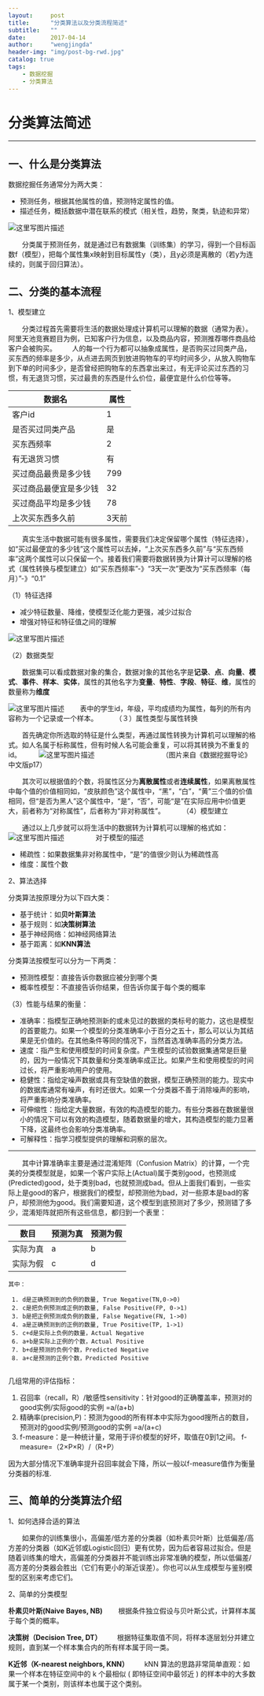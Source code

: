 ```yaml
---
layout:     post
title:      "分类算法以及分类流程简述"
subtitle:   ""
date:       2017-04-14 
author:     "wengjingda"
header-img: "img/post-bg-rwd.jpg"
catalog: true
tags:
    - 数据挖掘
    - 分类算法
---
```


分类算法简述
======


----------

**一、什么是分类算法**
-------------

数据挖掘任务通常分为两大类：

 - 预测任务，根据其他属性的值，预测特定属性的值。
 - 描述任务，概括数据中潜在联系的模式（相关性，趋势，聚类，轨迹和异常）
 
![这里写图片描述](/img/introduction-for-the-classification-process/1.jpg)

　　分类属于预测任务，就是通过已有数据集（训练集）的学习，得到一个目标函数f（模型），把每个属性集x映射到目标属性y（类），且y必须是离散的（若y为连续的，则属于回归算法）。

二、**分类的基本流程**
---------

1、模型建立

 　　分类过程首先需要将生活的数据处理成计算机可以理解的数据（通常为表）。阿里天池竞赛题目为例，已知客户行为信息，以及商品内容，预测推荐哪件商品给客户会被购买。
 　　人的每一个行为都可以抽象成属性，是否购买过同类产品，买东西的频率是多少，从点进去网页到放进购物车的平均时间多少，从放入购物车到下单的时间多少，是否曾经把购物车的东西拿出来过，有无评论买过东西的习惯，有无退货习惯，买过最贵的东西是什么价位，最便宜是什么价位等等。

| 数据名 | 属性 |
| ------ | ------ |
| 客户id | 1 |
| 是否买过同类产品 | 是 |
| 买东西频率 | 2 |
| 有无退货习惯 | 有 |
| 买过商品最贵是多少钱 | 799 |
| 买过商品最便宜是多少钱 | 32 |
| 买过商品平均是多少钱 | 78 |
| 上次买东西多久前 | 3天前 |
 
　　真实生活中数据可能有很多属性，需要我们决定保留哪个属性（特征选择），如“买过最便宜的多少钱”这个属性可以去掉，“上次买东西多久前”与“买东西频率”这两个属性可以只保留一个。接着我们需要将数据转换为计算计可以理解的格式（属性转换与模型建立）如“买东西频率”-》“3天一次”更改为“买东西频率（每月）”-》“0.1”

（1）特征选择

 - 减少特征数量、降维，使模型泛化能力更强，减少过拟合
 - 增强对特征和特征值之间的理解

![这里写图片描述](/img/introduction-for-the-classification-process/2.jpg)

（2）数据类型

　　数据集可以看成数据对象的集合，数据对象的其他名字是**记录**、**点**、**向量**、**模式**、**事件**、**样本**、**实体**，属性的其他名字为**变量**、**特性**、**字段**、**特征**、**维**，属性的数量称为**维度**

![这里写图片描述](/img/introduction-for-the-classification-process/3.jpg)
　　表中的学生id，年级，平均成绩均为属性，每列的所有内容称为一个记录或一个样本。
　　
（３）属性类型与属性转换

　　首先确定你所选取的特征是什么类型，再通过属性转换为计算机可以理解的格式。如人名属于标称属性，但有时候人名可能会重复，可以将其转换为不重复的id。
　　
![这里写图片描述](/img/introduction-for-the-classification-process/4.jpg)
　　　　　　　　　　（图片来自《数据挖掘导论》中文版p17）

　　其次可以根据值的个数，将属性区分为**离散属性**或者**连续属性**，如果离散属性中每个值的价值相同如，“皮肤颜色”这个属性中，“黑”，“白”，“黄”三个值的价值相同，但“是否为黑人”这个属性中，“是”，“否”，可能“是”在实际应用中价值更大，前者称为“对称属性”，后者称为“非对称属性”。
　　
（4）模型建立

　　通过以上几步就可以将生活中的数据转为计算机可以理解的格式如：![这里写图片描述](/img/introduction-for-the-classification-process/5.jpg)
　　
　　对于模型的描述

 - 稀疏性：如果数据集非对称属性中，“是”的值很少则认为稀疏性高
 - 维度：属性个数

2、算法选择

分类算法按原理分为以下四大类：

 - 基于统计：如**贝叶斯算法**
 - 基于规则：如**决策树算法**
 - 基于神经网络：如神经网络算法
 - 基于距离：如**KNN算法**

分类算法按模型可以分为一下两类：

 - 预测性模型：直接告诉你数据应被分到哪个类
 - 概率性模型：不直接告诉你结果，但告诉你属于每个类的概率

（3）性能与结果的衡量：

 - 准确率：指模型正确地预测新的或未见过的数据的类标号的能力，这也是模型的首要能力。如果一个模型的分类准确率小于百分之五十，那么可以认为其结果是无价值的。在其他条件等同的情况下，当然首选准确率高的分类方法。
 - 速度：指产生和使用模型的时间复杂度。产生模型的试验数据集通常是巨量的，因为一般情况下其数量和分类准确率成正比。如果产生和使用模型的时间过长，将严重影响用户的使用。
 - 稳健性：指给定噪声数据或具有空缺值的数据，模型正确预测的能力。现实中的数据库通常有噪声，有时还很大。如果一个分类器不善于消除噪声的影响，将严重影响分类准确率。
 - 可伸缩性：指给定大量数据，有效的构造模型的能力。有些分类器在数据量很小的情况下可以有效的构造模型，随着数据量的增大，其构造模型的能力显著下降，这最终也会影响分类准确率。
 - 可解释性：指学习模型提供的理解和洞察的层次。


----------


　　其中计算准确率主要是通过混淆矩阵（Confusion Matrix）的计算，一个完美的分类模型就是，如果一个客户实际上(Actual)属于类别good，也预测成(Predicted)good，处于类别bad，也就预测成bad。但从上面我们看到，一些实际上是good的客户，根据我们的模型，却预测他为bad，对一些原本是bad的客户，却预测他为good。我们需要知道，这个模型到底预测对了多少，预测错了多少，混淆矩阵就把所有这些信息，都归到一个表里： 

| 数目  | 预测为真 | 预测为假 |
| ------ | ------ | ------ |
| 实际为真 | a | b|
| 实际为假 | c | d|

```
其中：

 1. d是正确预测到的负例的数量, True Negative(TN,0->0)
 2. c是把负例预测成正例的数量, False Positive(FP, 0->1)
 3. b是把正例预测成负例的数量, False Negative(FN, 1->0)
 4. a是正确预测到的正例的数量, True Positive(TP, 1->1)
 5. c+d是实际上负例的数量，Actual Negative
 6. a+b是实际上正例的个数，Actual Positive
 7. b+d是预测的负例个数，Predicted Negative
 8. a+c是预测的正例个数，Predicted Positive
	
```
几组常用的评估指标：

 1. 召回率（recall，R）/敏感性sensitivity：针对good的正确覆盖率，预测对的good实例/实际good的实例 =a/(a+b)
 2. 精确率(precision,P)：预测为good的所有样本中实际为good搜所占的数目，预测对的good实例/预测good的实例 =a/(a+c)
 3. f-measure：是一种统计量，常用于评价模型的好坏，取值在0到1之间。 f-measure=（2×P×R）/（R+P）
 
因为大部分情况下准确率提升召回率就会下降，所以一般以f-measure值作为衡量分类器的标准.

三、简单的分类算法介绍
----------------

1、如何选择合适的算法

　　如果你的训练集很小，高偏差/低方差的分类器（如朴素贝叶斯）比低偏差/高方差的分类器（如K近邻或Logistic回归）更有优势，因为后者容易过拟合。但是随着训练集的增大，高偏差的分类器并不能训练出非常准确的模型，所以低偏差/高方差的分类器会胜出（它们有更小的渐近误差）。你也可以从生成模型与鉴别模型的区别来考虑它们。

2、简单的分类模型

**朴素贝叶斯(Naive Bayes, NB)**
　　根据条件独立假设与贝叶斯公式，计算样本属于每个类的概率。

**决策树（Decision Tree, DT）**
　　根据特征集取值不同，将样本逐层划分并建立规则，直到某一个样本集合内的所有样本属于同一类。

**K近邻（K-nearest neighbors, KNN）**
　　kNN 算法的思路非常简单直观：如果一个样本在特征空间中的 k 个最相似 ( 即特征空间中最邻近 ) 的样本中的大多数属于某一个类别，则该样本也属于这个类别。



